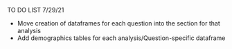 TO DO LIST 7/29/21

* Move creation of dataframes for each question into the section for that analysis
* Add demographics tables for each analysis/Question-specific dataframe